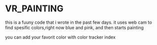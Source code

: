 # VR_PAINTING

this is a fuuny code that i wrote in the past few days.
it uses web cam to find  spesific colors,right now blue and pink,  and then starts painting

you can add your favorit color  with color tracker index

